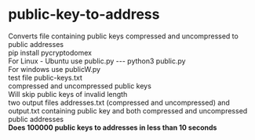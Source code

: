# public-key-to-address<br>
Converts file containing public keys compressed and uncompressed to public addresses <br>
pip install pycryptodomex<br>
For Linux - Ubuntu use public.py --- python3 public.py <br>
For windows use publicW.py<br>
test file public-keys.txt<br>
compressed and uncompressed public keys<br>
Will skip public keys of invalid length<br>
two output files addresses.txt (compressed and uncompressed) and output.txt containing public key and both compressed and uncompressed public addresses<br>
<b>Does 100000 public keys to addresses in less than 10 seconds<b>
  
